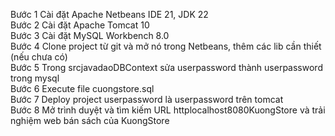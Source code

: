 Bước 1 Cài đặt Apache Netbeans IDE 21, JDK 22 <br>
Bước 2 Cài đặt Apache Tomcat 10 <br>
Bước 3 Cài đặt MySQL Workbench 8.0 <br>
Bước 4 Clone project từ git và mở nó trong Netbeans, thêm các lib cần thiết (nếu chưa có) <br>
Bước 5 Trong srcjavadaoDBContext sửa userpassword thành userpassword trong mysql <br>
Bước 6 Execute file cuongstore.sql <br>
Bước 7 Deploy project userpassword là userpassword trên tomcat <br>
Bước 8 Mở trình duyệt và tìm kiếm URL httplocalhost8080KuongStore và trải nghiệm web bán sách của KuongStore <br>
